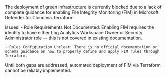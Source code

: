 The deployment of green infrastructure is currently blocked due to a lack of complete guidance for enabling File Integrity Monitoring (FIM) in Microsoft Defender for Cloud via Terraform.

Issues:
    - Role Requirements Not Documented: Enabling FIM requires the identity to have either Log Analytics Workspace Owner or Security Administrator role — this is not covered in existing documentation.

    - Rules Configuration Unclear: There is no official documentation or schema guidance on how to properly define and apply FIM rules through Terraform.

Until both gaps are addressed, automated deployment of FIM via Terraform cannot be reliably implemented.